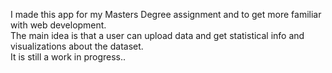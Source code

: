 I made this app for my Masters Degree assignment and to get more familiar with web development.\
The main idea is that a user can upload data and get statistical info and visualizations about the dataset.\
It is still a work in progress..
